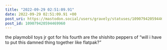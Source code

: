 ```yaml
---
title: "2022-09-29 02:51:09.91"
date: 2022-09-29 02:51:09.91 +00
post_uri: https://mastodon.social/users/gravely/statuses/109079420594469960
post_id: 109079420594469960
---
```

the playmobil toys jr got for his fourth are the shishito peppers of “will i have to put this damned thing together like flatpak?”


